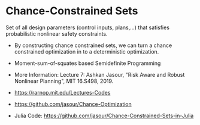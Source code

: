 # Chance-Constrained Sets
Set of all design parameters (control inputs, plans,...) that satisfies probabilistic nonlinear safety constraints.

- By constructing chance constrained sets, we can turn a chance constrained optimization in to a deterministic optimization.

- Moment-sum-of-squates based Semidefinite Programming
- More Information: Lecture 7: Ashkan Jasour, "Risk Aware and Robust Nonlinear Planning", MIT 16.S498, 2019.
- https://rarnop.mit.edu/Lectures-Codes 
- https://github.com/jasour/Chance-Optimization

- Julia Code: https://github.com/jasour/Chance-Constrained-Sets-in-Julia

